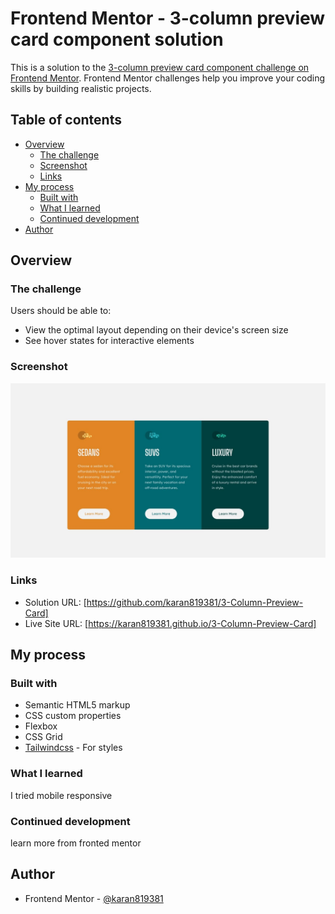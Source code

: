 # Frontend Mentor - 3-column preview card component solution

This is a solution to the [3-column preview card component challenge on Frontend Mentor](https://www.frontendmentor.io/challenges/3column-preview-card-component-pH92eAR2-). Frontend Mentor challenges help you improve your coding skills by building realistic projects. 

## Table of contents

- [Overview](#overview)
  - [The challenge](#the-challenge)
  - [Screenshot](#screenshot)
  - [Links](#links)
- [My process](#my-process)
  - [Built with](#built-with)
  - [What I learned](#what-i-learned)
  - [Continued development](#continued-development)
- [Author](#author)



## Overview

### The challenge

Users should be able to:

- View the optimal layout depending on their device's screen size
- See hover states for interactive elements

### Screenshot

![](./design/desktop-design.jpg)

### Links

- Solution URL: [https://github.com/karan819381/3-Column-Preview-Card]
- Live Site URL: [https://karan819381.github.io/3-Column-Preview-Card]

## My process

### Built with

- Semantic HTML5 markup
- CSS custom properties
- Flexbox
- CSS Grid
- [Tailwindcss](https://tailwindcss.com/) - For styles

### What I learned

I tried mobile responsive

### Continued development

learn more from fronted mentor 

## Author

- Frontend Mentor - [@karan819381](https://www.frontendmentor.io/profile/karan819381)
